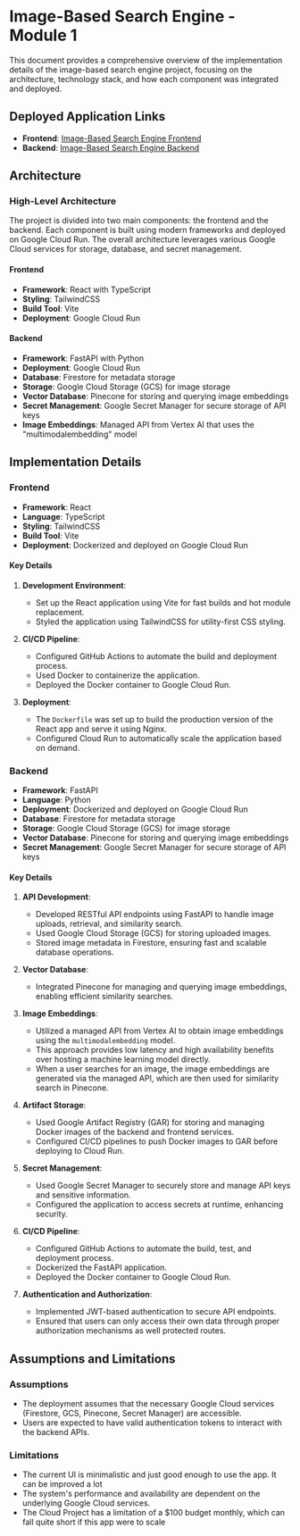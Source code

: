 # Image-Based Search Engine - Module 1

This document provides a comprehensive overview of the implementation details of the image-based search engine project, focusing on the architecture, technology stack, and how each component was integrated and deployed.

## Deployed Application Links

- **Frontend**: [Image-Based Search Engine Frontend](https://frontend-36xr6r7mca-uc.a.run.app/)
- **Backend**: [Image-Based Search Engine Backend](https://backend-36xr6r7mca-uc.a.run.app)


## Architecture

### High-Level Architecture

The project is divided into two main components: the frontend and the backend. Each component is built using modern frameworks and deployed on Google Cloud Run. The overall architecture leverages various Google Cloud services for storage, database, and secret management.


#### Frontend

- **Framework**: React with TypeScript
- **Styling**: TailwindCSS
- **Build Tool**: Vite
- **Deployment**: Google Cloud Run

#### Backend

- **Framework**: FastAPI with Python
- **Deployment**: Google Cloud Run
- **Database**: Firestore for metadata storage
- **Storage**: Google Cloud Storage (GCS) for image storage
- **Vector Database**: Pinecone for storing and querying image embeddings
- **Secret Management**: Google Secret Manager for secure storage of API keys
- **Image Embeddings**: Managed API from Vertex AI that uses the "multimodalembedding" model


## Implementation Details

### Frontend

- **Framework**: React
- **Language**: TypeScript
- **Styling**: TailwindCSS
- **Build Tool**: Vite
- **Deployment**: Dockerized and deployed on Google Cloud Run

#### Key Details

1. **Development Environment**:
   - Set up the React application using Vite for fast builds and hot module replacement.
   - Styled the application using TailwindCSS for utility-first CSS styling.

2. **CI/CD Pipeline**:
   - Configured GitHub Actions to automate the build and deployment process.
   - Used Docker to containerize the application.
   - Deployed the Docker container to Google Cloud Run.

3. **Deployment**:
   - The `Dockerfile` was set up to build the production version of the React app and serve it using Nginx.
   - Configured Cloud Run to automatically scale the application based on demand.

### Backend

- **Framework**: FastAPI
- **Language**: Python
- **Deployment**: Dockerized and deployed on Google Cloud Run
- **Database**: Firestore for metadata storage
- **Storage**: Google Cloud Storage (GCS) for image storage
- **Vector Database**: Pinecone for storing and querying image embeddings
- **Secret Management**: Google Secret Manager for secure storage of API keys

#### Key Details

1. **API Development**:
   - Developed RESTful API endpoints using FastAPI to handle image uploads, retrieval, and similarity search.
   - Used Google Cloud Storage (GCS) for storing uploaded images.
   - Stored image metadata in Firestore, ensuring fast and scalable database operations.

2. **Vector Database**:
   - Integrated Pinecone for managing and querying image embeddings, enabling efficient similarity searches.

3. **Image Embeddings**:
   - Utilized a managed API from Vertex AI to obtain image embeddings using the `multimodalembedding` model.
   - This approach provides low latency and high availability benefits over hosting a machine learning model directly.
   - When a user searches for an image, the image embeddings are generated via the managed API, which are then used for similarity search in Pinecone.

4. **Artifact Storage**:
   - Used Google Artifact Registry (GAR) for storing and managing Docker images of the backend and frontend services.
   - Configured CI/CD pipelines to push Docker images to GAR before deploying to Cloud Run.

5. **Secret Management**:
   - Used Google Secret Manager to securely store and manage API keys and sensitive information.
   - Configured the application to access secrets at runtime, enhancing security.

6. **CI/CD Pipeline**:
   - Configured GitHub Actions to automate the build, test, and deployment process.
   - Dockerized the FastAPI application.
   - Deployed the Docker container to Google Cloud Run.

7. **Authentication and Authorization**:
   - Implemented JWT-based authentication to secure API endpoints.
   - Ensured that users can only access their own data through proper authorization mechanisms as well protected routes.

## Assumptions and Limitations

### Assumptions

- The deployment assumes that the necessary Google Cloud services (Firestore, GCS, Pinecone, Secret Manager) are accessible.
- Users are expected to have valid authentication tokens to interact with the backend APIs.

### Limitations

- The current UI is minimalistic and just good enough to use the app. It can be improved a lot
- The system's performance and availability are dependent on the underlying Google Cloud services.
- The Cloud Project has a limitation of a $100 budget monthly, which can fall quite short if this app were to scale
